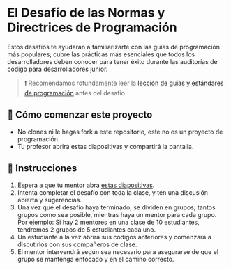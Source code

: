 # El Desafío de las Normas y Directrices de Programación

Estos desafíos te ayudarán a familiarizarte con las guías de programación más populares; cubre las prácticas más esenciales que todos los desarrolladores deben conocer para tener éxito durante las auditorías de código para desarrolladores junior.

> ❗ Recomendamos rotundamente leer la [lección de guías y estándares de programación](https://4geeks.com/es/lesson/estandates-y-lineamientos-de-codigo) antes del desafío.

## 🌱 Cómo comenzar este proyecto

- No clones ni le hagas fork a este repositorio, este no es un proyecto de programación.
- Tu profesor abrirá estas diapositivas y compartirá la pantalla.

## 📝 Instrucciones

1. Espera a que tu mentor abra [estas diapositivas](https://coding-guidelines-challenge.vercel.app).
2. Intenta completar el desafío con toda la clase, y ten una discusión abierta y sugerencias.
3. Una vez que el desafío haya terminado, se dividen en grupos; tantos grupos como sea posible, mientras haya un mentor para cada grupo. Por ejemplo: Si hay 2 mentores en una clase de 10 estudiantes, tendremos 2 grupos de 5 estudiantes cada uno.
4. Un estudiante a la vez abrirá sus códigos anteriores y comenzará a discutirlos con sus compañeros de clase.
5. El mentor intervendrá según sea necesario para asegurarse de que el grupo se mantenga enfocado y en el camino correcto.
